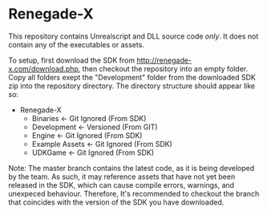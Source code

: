 # Renegade-X

This repository contains Unrealscript and DLL source code *only*. It does not contain any of the executables or assets.

To setup, first download the SDK from http://renegade-x.com/download.php, then checkout the repository into an empty folder. Copy all folders exept the "Development" folder from the downloaded SDK zip into the repository directory. The directory structure should appear like so:

- Renegade-X
  - Binaries        <- Git Ignored (From SDK)
  - Development     <- Versioned (From GIT)
  - Engine          <- Git Ignored (From SDK)
  - Example Assets  <- Git Ignored (From SDK)
  - UDKGame        <- Git Ignored (From SDK)

Note: The master branch contains the latest code, as it is being developed by the team. As such, it may reference assets that have not yet been released in the SDK, which can cause compile errors, warnings, and unexpeced behaviour. Therefore, It's recommended to checkout the branch that coincides with the version of the SDK you have downloaded.
